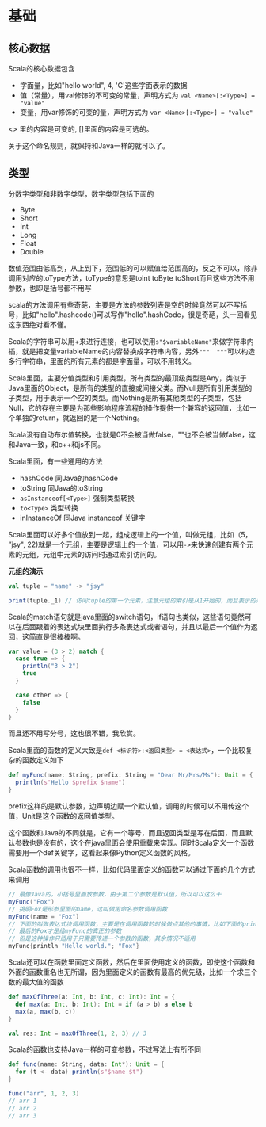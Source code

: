 # 基础

## 核心数据

Scala的核心数据包含

* 字面量，比如"hello world", 4, 'C'这些字面表示的数据
* 值（常量），用val修饰的不可变的常量，声明方式为 `val <Name>[:<Type>] = "value"`
* 变量，用var修饰的可变的量，声明方式为 `var <Name>[:<Type>] = "value"`

<> 里的内容是可变的, []里面的内容是可选的。

关于这个命名规则，就保持和Java一样的就可以了。

## 类型

分数字类型和非数字类型，数字类型包括下面的

* Byte
* Short
* Int
* Long
* Float
* Double

数值范围由低高到，从上到下，范围低的可以赋值给范围高的，反之不可以，除非调用对应的toType方法，toType的意思是toInt toByte toShort而且这些方法不用参数，也即是括号都不用写

scala的方法调用有些奇葩，主要是方法的参数列表是空的时候竟然可以不写括号，比如"hello".hashcode()可以写作"hello".hashCode，很是奇葩，头一回看见这东西绝对看不懂。

Scala的字符串可以用+来进行连接，也可以使用`s"$variableName"`来做字符串内插，就是把变量variableName的内容替换成字符串内容，另外`"""  """`可以构造多行字符串，里面的所有元素的都是字面量，可以不用转义。

Scala里面，主要分值类型和引用类型，所有类型的最顶级类型是Any，类似于Java里面的Object，是所有的类型的直接或间接父类。而Null是所有引用类型的子类型，用于表示一个空的类型。而Nothing是所有其他类型的子类型，包括Null，它的存在主要是为那些影响程序流程的操作提供一个兼容的返回值，比如一个单独的return，就返回的是一个Nothing。

Scala没有自动布尔值转换，也就是0不会被当做false，""也不会被当做false，这和Java一致，和c++和js不同。

Scala里面，有一些通用的方法

* hashCode 同Java的hashCode
* toString 同Java的toString
* `asInstanceof[<Type>]` 强制类型转换
* `to<Type>` 类型转换
* inInstanceOf 同Java instanceof 关键字

Scala里面可以好多个值放到一起，组成逻辑上的一个值，叫做元组，比如（5， ”jsy", 22)就是一个元组，主要是逻辑上的一个值，可以用`->`来快速创建有两个元素的元组，元组中元素的访问时通过索引访问的。

**元组的演示**
```scala
val tuple = "name" -> "jsy"

print(tuple._1) // 访问tuple的第一个元素，注意元组的索引是从1开始的，而且表示的是_1而不是[1] (1)
```
Scala的match语句就是java里面的switch语句，if语句也类似，这些语句竟然可以在后面跟着的表达式块里面执行多条表达式或者语句，并且以最后一个值作为返回，这简直是很棒棒啊。

```scala
var value = (3 > 2) match {
  case true => {
    println("3 > 2")
    true
  }

  case other => {
    false
  }
}
```

而且还不用写分号，这也很不错，我欣赏。

Scala里面的函数的定义大致是`def <标识符>:<返回类型> = <表达式>`，一个比较复杂的函数定义如下

```scala
def myFunc(name: String, prefix: String = "Dear Mr/Mrs/Ms"): Unit = {
  println(s"Hello $prefix $name")
}
```

prefix这样的是默认参数，边声明边赋一个默认值，调用的时候可以不用传这个值，Unit是这个函数的返回值类型。

这个函数和Java的不同就是，它有一个等号，而且返回类型是写在后面，而且默认参数也是没有的，这个在java里面会使用重载来实现。同时Scala定义一个函数需要用一个def关键字，这看起来像Python定义函数的风格。

Scala函数的调用也很不一样，比如代码里面定义的函数可以通过下面的几个方式来调用

```scala
// 最像Java的，小括号里面放参数，由于第二个参数是默认值，所以可以这么干
myFunc("Fox")
// 挑明Fox是形参里面的name，这叫做用命名参数调用函数
myFunc(name = "Fox")
// 下面的叫做表达式块调用函数，主要是在调用函数的时候做点其他的事情，比如下面的println
// 最后的Fox才是给myFunc的真正的参数
// 但是这种操作只适用于只需要传递一个参数的函数，其余情况不适用
myFunc{println "Hello world."; "Fox"}
```

Scala还可以在函数里面定义函数，然后在里面使用定义的函数，即使这个函数和外面的函数重名也无所谓，因为里面定义的函数有最高的优先级，比如一个求三个数的最大值的函数

```scala
def maxOfThree(a: Int, b: Int, c: Int): Int = {
  def max(a: Int, b: Int): Int = if (a > b) a else b
  max(a, max(b, c))
}

val res: Int = maxOfThree(1, 2, 3) // 3
```

Scala的函数也支持Java一样的可变参数，不过写法上有所不同

```scala
def func(name: String, data: Int*): Unit = {
  for (t <- data) println(s"$name $t")
}

func("arr", 1, 2, 3)
// arr 1
// arr 2
// arr 3
```

